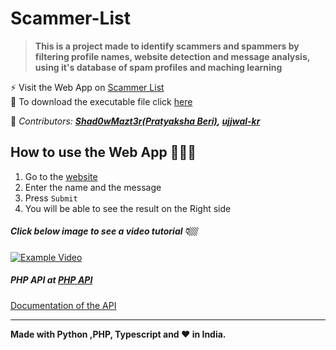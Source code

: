 # Scammer-List
>**This is a project made to identify scammers and spammers by filtering profile names, website detection and message analysis, using it's database of spam profiles and maching learning**

⚡ Visit the Web App on [Scammer List](https://scammerlist.now.sh) <br>
🚀 To download the executable file click <a href="https://github.com/Shad0wMazt3r/Scammer-List/blob/master/scammer-list.exe?raw=true">here</a>

🌟 *Contributors: **[Shad0wMazt3r(Pratyaksha Beri)](https://github.com/Shad0wMazt3r), [ujjwal-kr](https://github.com/ujjwal-kr)*** <br>

## How to use the Web App 👨🏻‍💻
1. Go to the [website](https://scammerlist.now.sh)<br>
2. Enter the name and the message<br>
3. Press `Submit`<br>
4. You will be able to see the result on the Right side<br>
##### Click below image to see a video tutorial 👇🏼
[![Example Video](https://i.ibb.co/gMRYQ2M/Scammer-List-Web-App.png)](https://raw.githubusercontent.com/Shad0wMazt3r/Scammer-List/Screenshots/Web%20App.webm)<br>
##### PHP API at [PHP API](http://54.162.146.101/api.php)<br>
[Documentation of the API](https://github.com/Shad0wMazt3r/Scammer-List/blob/master/API/Documentation.md)<br>
<hr>
<b>Made with Python ,PHP, Typescript and ❤️ in India.</b><br>
